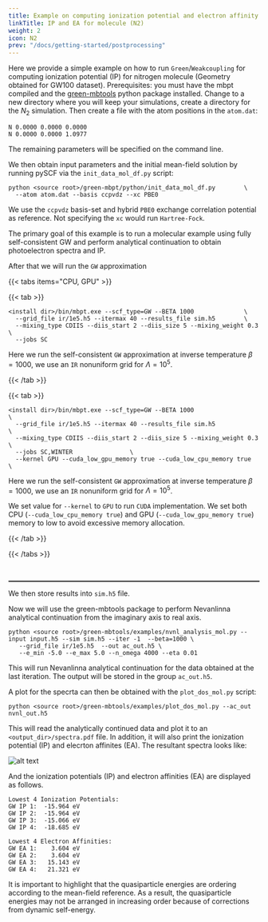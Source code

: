```yaml
---
title: Example on computing ionization potential and electron affinity from self-consistent GW for Nitrogen molecule
linkTitle: IP and EA for molecule (N2)
weight: 2
icon: N2
prev: "/docs/getting-started/postprocessing"
---
```


Here we provide a simple example on how to run `Green`/`Weakcoupling` for computing ionization potential (IP) for nitrogen molecule (Geometry obtained for GW100 dataset).
Prerequisites: you must have the mbpt compiled and the [green-mbtools](https://pypi.org/project/green-mbtools) python package installed.
Change to a new directory where you will keep your simulations, create a directory for the $N_2$ simulation.
Then create a file with the atom positions in the `atom.dat`:

```
N 0.0000 0.0000 0.0000
N 0.0000 0.0000 1.0977
```
The remaining parameters will be specified on the command line.


We then obtain input parameters and the initial mean-field solution by running pySCF via the `init_data_mol_df.py` script:
```
python <source root>/green-mbpt/python/init_data_mol_df.py        \
  --atom atom.dat --basis ccpvdz --xc PBE0
```
We use the `ccpvdz` basis-set and hybrid `PBE0` exchange correlation potential as reference. Not specifying the `xc` would run `Hartree-Fock`.

The primary goal of this example is to run a molecular example using fully self-consistent GW and perform analytical continuation to obtain photoelectron spectra and IP.

After that we will run the `GW` approximation

{{< tabs items="CPU, GPU" >}}

{{< tab >}}

```
<install dir>/bin/mbpt.exe --scf_type=GW --BETA 1000              \
  --grid_file ir/1e5.h5 --itermax 40 --results_file sim.h5        \
  --mixing_type CDIIS --diis_start 2 --diis_size 5 --mixing_weight 0.3 \
  --jobs SC
```

Here we run the self-consistent `GW` approximation at inverse temperature $\beta=1000$, we use an `IR` nonuniform grid for $\Lambda = 10^5$. 

{{< /tab >}}

{{< tab >}}

```
<install dir>/bin/mbpt.exe --scf_type=GW --BETA 1000                    \
  --grid_file ir/1e5.h5 --itermax 40 --results_file sim.h5              \
  --mixing_type CDIIS --diis_start 2 --diis_size 5 --mixing_weight 0.3 \
  --jobs SC,WINTER                \
  --kernel GPU --cuda_low_gpu_memory true --cuda_low_cpu_memory true   \
```

Here we run the self-consistent `GW` approximation at inverse temperature $\beta=1000$, we use an `IR` nonuniform grid for $\Lambda = 10^5$.

We set value for `--kernel` to `GPU` to run `CUDA` implementation. We set both CPU (`--cuda_low_cpu_memory true`) and GPU (`--cuda_low_gpu_memory true`) memory to low to avoid excessive memory allocation.


{{< /tab >}}

{{< /tabs >}}

<br>
<hr style="border:.5px solid gray">

We then store results into `sim.h5` file.


Now we will use the green-mbtools package to perform Nevanlinna analytical continuation from the imaginary axis to real axis.
```
python <source root>/green-mbtools/examples/nvnl_analysis_mol.py --input input.h5 --sim sim.h5 --iter -1  --beta=1000 \
   --grid_file ir/1e5.h5  --out ac_out.h5 \
   --e_min -5.0 --e_max 5.0 --n_omega 4000 --eta 0.01
```
This will run Nevanlinna analytical continuation for the data obtained at the last iteration. The output will be stored in the group `ac_out.h5`.

A plot for the specrta can then be obtained with the `plot_dos_mol.py` script:
```
python <source root>/green-mbtools/examples/plot_dos_mol.py --ac_out nvnl_out.h5
```

This will read the analytically continued data and plot it to an `<output_dir>/spectra.pdf` file. In addition, it will also print the ionization potential (IP) and elecrton affinites (EA).
The resultant spectra looks like:

![alt text](/tutorials/n2_spectra.png)

And the ionization potentials (IP) and electron affinities (EA) are displayed as follows. 

```
Lowest 4 Ionization Potentials:
GW IP 1:  -15.964 eV
GW IP 2:  -15.964 eV
GW IP 3:  -15.066 eV
GW IP 4:  -18.685 eV

Lowest 4 Electron Affinities:
GW EA 1:    3.604 eV
GW EA 2:    3.604 eV
GW EA 3:   15.143 eV
GW EA 4:   21.321 eV
```

It is important to highlight that the quasiparticle energies are ordering according to the mean-field reference.
As a result, the quasiparticle energies may not be arranged in increasing order because of corrections from dynamic self-energy.

